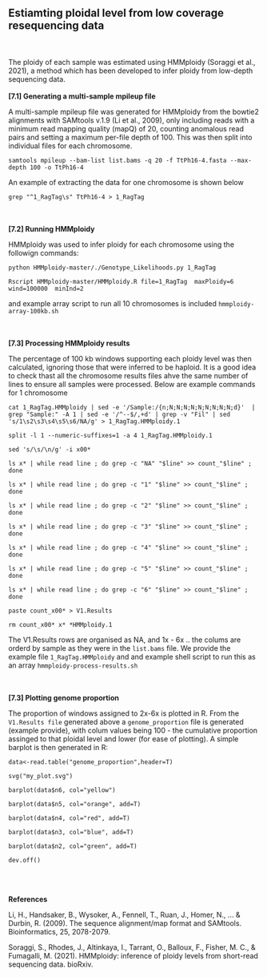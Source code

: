 ## Estiamting  ploidal level from low coverage resequencing data
<br/><br/>
The ploidy of each sample was estimated using HMMploidy (Soraggi et al., 2021), a method which has been developed to infer ploidy from low-depth sequencing data.
<br/><br/>
**[7.1] Generating a multi-sample mpileup file**

A multi-sample mpileup file was generated for HMMploidy from the bowtie2 alignments with SAMtools v.1.9 (Li et al., 2009), only including reads with a minimum read mapping quality (mapQ) of 20, counting anomalous read pairs and setting a maximum per-file depth of 100. This was then split into individual files for each chromosome. 

`samtools mpileup --bam-list list.bams -q 20 -f TtPh16-4.fasta --max-depth 100 -o TtPh16-4`

An example of extracting the data for one chromosome is shown below

`grep "^1_RagTag\s" TtPh16-4 > 1_RagTag`


<br/><br/>
**[7.2] Running HMMploidy**

HMMploidy was used to infer ploidy for each chromosome using the followign commands:

`python HMMploidy-master/./Genotype_Likelihoods.py 1_RagTag`

`Rscript HMMploidy-master/HMMploidy.R file=1_RagTag  maxPloidy=6  wind=100000  minInd=2`

and example array script to run all 10 chromosomes is included `hmmploidy-array-100kb.sh`

<br/><br/>
**[7.3] Processing HMMploidy results**

The percentage of 100 kb windows supporting each ploidy level was then calculated, ignoring those that were inferred to be haploid. It is a good idea to check thast all the chromosome results files ahve the same number of lines to ensure all samples were processed. Below are example commands for 1 chromosome


`cat 1_RagTag.HMMploidy | sed -e '/Sample:/{n;N;N;N;N;N;N;N;N;N;d}'  |  grep "Sample:" -A 1 | sed -e '/^--$/,+d' | grep -v "Fil" | sed 's/1\s2\s3\s4\s5\s6/NA/g' > 1_RagTag.HMMploidy.1`

`split -l 1 --numeric-suffixes=1 -a 4 1_RagTag.HMMploidy.1`

`sed 's/\s/\n/g' -i x00*`

`ls x* | while read line ; do grep -c "NA" "$line" >> count_"$line" ; done`

`ls x* | while read line ; do grep -c "1" "$line" >> count_"$line" ; done`

`ls x* | while read line ; do grep -c "2" "$line" >> count_"$line" ; done`

`ls x* | while read line ; do grep -c "3" "$line" >> count_"$line" ; done`

`ls x* | while read line ; do grep -c "4" "$line" >> count_"$line" ; done`

`ls x* | while read line ; do grep -c "5" "$line" >> count_"$line" ; done`

`ls x* | while read line ; do grep -c "6" "$line" >> count_"$line" ; done`

`paste count_x00* > V1.Results`

`rm count_x00* x* *HMMploidy.1`

The V1.Results rows are organised as NA, and 1x - 6x .. the colums are orderd by sample as they were in the `list.bams` file. We provide the example file `1_RagTag.HMMploidy` and and example shell script to run this as an array `hmmploidy-process-results.sh` 

<br/><br/>
**[7.3] Plotting genome proportion**

The proportion of windows assigned to 2x-6x is plotted in R. From the `V1.Results file` generated above a `genome_proportion` file is generated (example provide), with colum values being 100 - the cumulative proportion assinged to that ploidal level and lower (for ease of plotting). A simple barplot is then generated in R:

`data<-read.table("genome_proportion",header=T)`

`svg("my_plot.svg")`

`barplot(data$n6, col="yellow")`

`barplot(data$n5, col="orange", add=T)`

`barplot(data$n4, col="red", add=T)`

`barplot(data$n3, col="blue", add=T)`

`barplot(data$n2, col="green", add=T)`

`dev.off()`





<br/><br/>

**References**

Li, H., Handsaker, B., Wysoker, A., Fennell, T., Ruan, J., Homer, N., ... & Durbin, R. (2009). The sequence alignment/map format and SAMtools. Bioinformatics, 25, 2078-2079.

Soraggi, S., Rhodes, J., Altinkaya, I., Tarrant, O., Balloux, F., Fisher, M. C., & Fumagalli, M. (2021). HMMploidy: inference of ploidy levels from short-read sequencing data. bioRxiv.
